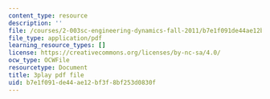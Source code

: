 ```yaml
---
content_type: resource
description: ''
file: /courses/2-003sc-engineering-dynamics-fall-2011/b7e1f091de44ae12bf3f8bf253d0830f_iMz0LiqjFmE.pdf
file_type: application/pdf
learning_resource_types: []
license: https://creativecommons.org/licenses/by-nc-sa/4.0/
ocw_type: OCWFile
resourcetype: Document
title: 3play pdf file
uid: b7e1f091-de44-ae12-bf3f-8bf253d0830f
---
```

